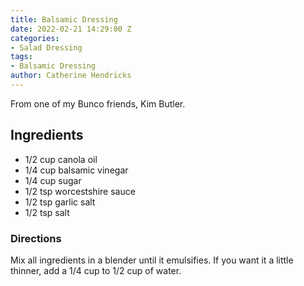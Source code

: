 ```yaml
---
title: Balsamic Dressing
date: 2022-02-21 14:29:00 Z
categories:
- Salad Dressing
tags:
- Balsamic Dressing
author: Catherine Hendricks
---
```


From one of my Bunco friends, Kim Butler. 

## Ingredients
* 1/2 cup canola oil
* 1/4 cup balsamic vinegar
* 1/4 cup sugar
* 1/2 tsp worcestshire sauce
* 1/2 tsp garlic salt
* 1/2 tsp salt

### Directions
Mix all ingredients in a blender until it emulsifies. If you want it a little thinner, add a 1/4 cup to 1/2 cup of water. 